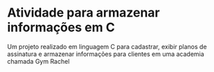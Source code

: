 # Atividade para armazenar informações em C
Um projeto realizado em linguagem C para cadastrar, exibir planos de assinatura e armazenar informações para clientes em uma academia chamada Gym Rachel
